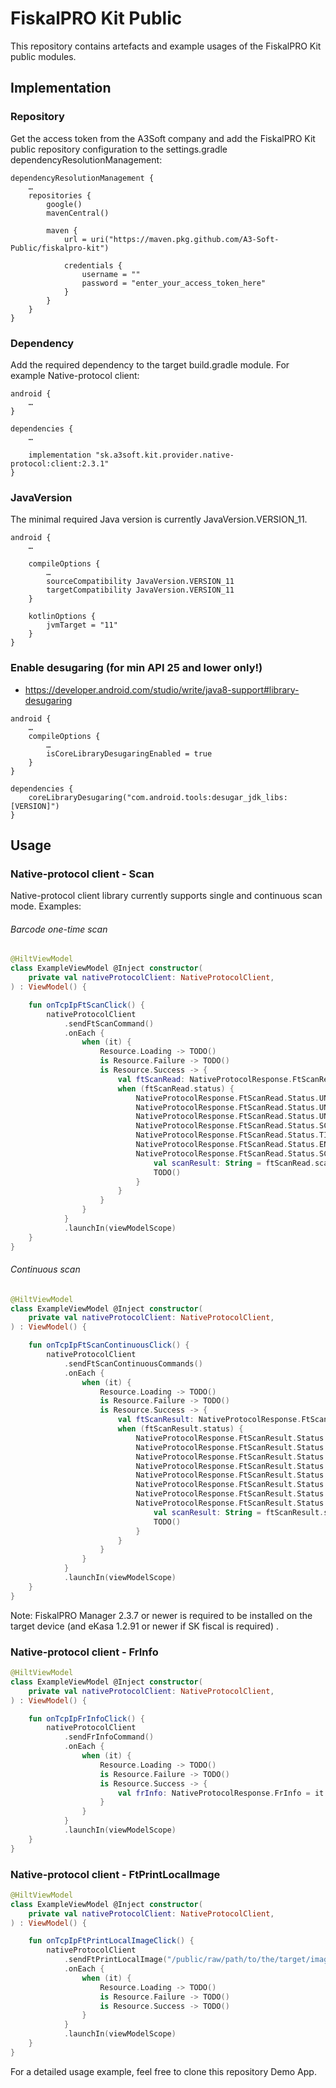 # FiskalPRO Kit Public

This repository contains artefacts and example usages of the FiskalPRO Kit public modules.

## Implementation

### Repository

Get the access token from the A3Soft company and add the FiskalPRO Kit public repository configuration to the settings.gradle dependencyResolutionManagement:

```
dependencyResolutionManagement {
    …
    repositories {
        google()
        mavenCentral()

        maven {
            url = uri("https://maven.pkg.github.com/A3-Soft-Public/fiskalpro-kit")

            credentials {
                username = ""
                password = "enter_your_access_token_here"
            }
        }
    }
}
```

### Dependency

Add the required dependency to the target build.gradle module. For example Native-protocol client:

```
android {
    …
}

dependencies {
    …

    implementation "sk.a3soft.kit.provider.native-protocol:client:2.3.1"
}
```

### JavaVersion

The minimal required Java version is currently JavaVersion.VERSION_11.

```
android {
    …

    compileOptions {
        …
        sourceCompatibility JavaVersion.VERSION_11
        targetCompatibility JavaVersion.VERSION_11
    }

    kotlinOptions {
        jvmTarget = "11"
    }
}

```


### Enable desugaring (for min API 25 and lower only!)

* https://developer.android.com/studio/write/java8-support#library-desugaring

```
android {
    …
    compileOptions {
        …
        isCoreLibraryDesugaringEnabled = true
    }
}

dependencies {
    coreLibraryDesugaring("com.android.tools:desugar_jdk_libs:[VERSION]")
}
```

## Usage

### Native-protocol client - Scan 

Native-protocol client library currently supports single and continuous scan mode. Examples:

###### Barcode one-time scan

```kotlin
@HiltViewModel
class ExampleViewModel @Inject constructor(
    private val nativeProtocolClient: NativeProtocolClient,
) : ViewModel() {

    fun onTcpIpFtScanClick() {
        nativeProtocolClient
            .sendFtScanCommand()
            .onEach {
                when (it) {
                    Resource.Loading -> TODO()
                    is Resource.Failure -> TODO()
                    is Resource.Success -> {
                        val ftScanRead: NativeProtocolResponse.FtScanRead = it.data
                        when (ftScanRead.status) {
                            NativeProtocolResponse.FtScanRead.Status.UNKNOWN -> TODO()
                            NativeProtocolResponse.FtScanRead.Status.UNSUPPORTED_MODE -> TODO()
                            NativeProtocolResponse.FtScanRead.Status.UNSUPPORTED_CAMERA -> TODO()
                            NativeProtocolResponse.FtScanRead.Status.SCAN_ERROR -> TODO()
                            NativeProtocolResponse.FtScanRead.Status.TIMEOUT -> TODO()
                            NativeProtocolResponse.FtScanRead.Status.ENDED_BY_USER -> TODO()
                            NativeProtocolResponse.FtScanRead.Status.SCANNED -> {
                                val scanResult: String = ftScanRead.scanResult
                                TODO()
                            }
                        }
                    }
                }
            }
            .launchIn(viewModelScope)
    }
}
```

###### Continuous scan

```kotlin
@HiltViewModel
class ExampleViewModel @Inject constructor(
    private val nativeProtocolClient: NativeProtocolClient,
) : ViewModel() {

    fun onTcpIpFtScanContinuousClick() {
        nativeProtocolClient
            .sendFtScanContinuousCommands()
            .onEach {
                when (it) {
                    Resource.Loading -> TODO()
                    is Resource.Failure -> TODO()
                    is Resource.Success -> {
                        val ftScanResult: NativeProtocolResponse.FtScanResult = it.data
                        when (ftScanResult.status) {
                            NativeProtocolResponse.FtScanResult.Status.UNKNOWN -> TODO()
                            NativeProtocolResponse.FtScanResult.Status.UNSUPPORTED_CAMERA -> TODO()
                            NativeProtocolResponse.FtScanResult.Status.SCAN_ERROR -> TODO()
                            NativeProtocolResponse.FtScanResult.Status.TIMEOUT -> TODO()
                            NativeProtocolResponse.FtScanResult.Status.ENDED_BY_USER -> TODO()
                            NativeProtocolResponse.FtScanResult.Status.SCANNER_NOT_OPENED -> TODO()
                            NativeProtocolResponse.FtScanResult.Status.NEW_DATA_NOT_AVAILABLE -> TODO()
                            NativeProtocolResponse.FtScanResult.Status.SCANNED -> {
                                val scanResult: String = ftScanResult.scanResult
                                TODO()
                            }
                        }
                    }
                }
            }
            .launchIn(viewModelScope)
    }
}
```

Note: FiskalPRO Manager 2.3.7 or newer is required to be installed on the target device (and eKasa 1.2.91 or newer if SK fiscal is required) .

### Native-protocol client - FrInfo

```kotlin
@HiltViewModel
class ExampleViewModel @Inject constructor(
    private val nativeProtocolClient: NativeProtocolClient,
) : ViewModel() {

    fun onTcpIpFrInfoClick() {
        nativeProtocolClient
            .sendFrInfoCommand()
            .onEach {
                when (it) {
                    Resource.Loading -> TODO()
                    is Resource.Failure -> TODO()
                    is Resource.Success -> {
                        val frInfo: NativeProtocolResponse.FrInfo = it.data
                    }
                }
            }
            .launchIn(viewModelScope)
    }
}
```

### Native-protocol client - FtPrintLocalImage

```kotlin
@HiltViewModel
class ExampleViewModel @Inject constructor(
    private val nativeProtocolClient: NativeProtocolClient,
) : ViewModel() {

    fun onTcpIpFtPrintLocalImageClick() {
        nativeProtocolClient
            .sendFtPrintLocalImage("/public/raw/path/to/the/target/image.extension")
            .onEach {
                when (it) {
                    Resource.Loading -> TODO()
                    is Resource.Failure -> TODO()
                    is Resource.Success -> TODO()
                }
            }
            .launchIn(viewModelScope)
    }
}
```

For a detailed usage example, feel free to clone this repository Demo App.

